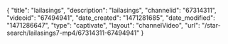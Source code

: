 {
    "title": "lailasings",
    "description": "lailasings",
    "channelid": "67314311",
    "videoid": "67494941",
    "date_created": "1471281685",
    "date_modified": "1471286647",
    "type": "captivate",
    "layout": "channelVideo",
    "url": "\/star-search\/lailasings7-mp4\/67314311-67494941"
}